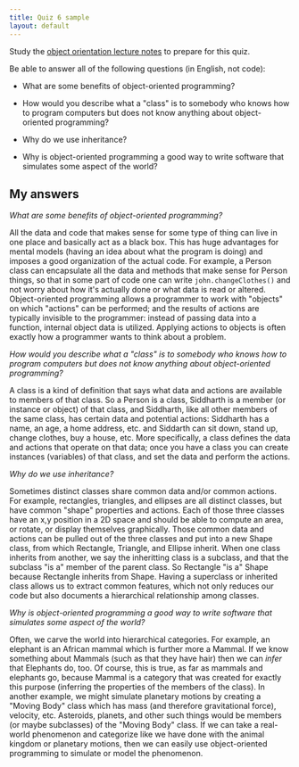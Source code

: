 ```yaml
---
title: Quiz 6 sample
layout: default
---
```


Study the
[object orientation lecture notes](/lecture/classes-and-object-orientation.html)
to prepare for this quiz.

Be able to answer all of the following questions (in English, not
code):

* What are some benefits of object-oriented programming?

* How would you describe what a "class" is to somebody who knows how
  to program computers but does not know anything about
  object-oriented programming?

* Why do we use inheritance?

* Why is object-oriented programming a good way to write software that
  simulates some aspect of the world?

## My answers

*What are some benefits of object-oriented programming?*

All the data and code that makes sense for some type of thing can live
in one place and basically act as a black box. This has huge
advantages for mental models (having an idea about what the program is
doing) and imposes a good organization of the actual code. For
example, a Person class can encapsulate all the data and methods that
make sense for Person things, so that in some part of code one can
write `john.changeClothes()` and not worry about how it's actually
done or what data is read or altered. Object-oriented programming
allows a programmer to work with "objects" on which "actions" can be
performed; and the results of actions are typically invisible to the
programmer: instead of passing data into a function, internal object
data is utilized. Applying actions to objects is often exactly how a
programmer wants to think about a problem.

*How would you describe what a "class" is to somebody who knows how to
program computers but does not know anything about object-oriented
programming?*

A class is a kind of definition that says what data and actions are
available to members of that class. So a Person is a class, Siddharth
is a member (or instance or object) of that class, and Siddharth, like
all other members of the same class, has certain data and potential
actions: Siddharth has a name, an age, a home address, etc. and
Siddarth can sit down, stand up, change clothes, buy a house,
etc. More specifically, a class defines the data and actions that
operate on that data; once you have a class you can create instances
(variables) of that class, and set the data and perform the actions.

*Why do we use inheritance?*

Sometimes distinct classes share common data and/or common
actions. For example, rectangles, triangles, and ellipses are all
distinct classes, but have common "shape" properties and actions. Each
of those three classes have an x,y position in a 2D space and should
be able to compute an area, or rotate, or display themselves
graphically. Those common data and actions can be pulled out of the
three classes and put into a new Shape class, from which Rectangle,
Triangle, and Ellipse inherit. When one class inherits from another,
we say the inheritting class is a subclass, and that the subclass "is
a" member of the parent class. So Rectangle "is a" Shape because
Rectangle inherits from Shape. Having a superclass or inherited class
allows us to extract common features, which not only reduces our code
but also documents a hierarchical relationship among classes.

*Why is object-oriented programming a good way to write software that
simulates some aspect of the world?*

Often, we carve the world into hierarchical categories. For example,
an elephant is an African mammal which is further more a Mammal. If we
know something about Mammals (such as that they have hair) then we can
*infer* that Elephants do, too. Of course, this is true, as far as
mammals and elephants go, because Mammal is a category that was
created for exactly this purpose (inferring the properties of the
members of the class). In another example, we might simulate planetary
motions by creating a "Moving Body" class which has mass (and
therefore gravitational force), velocity, etc. Asteroids, planets, and
other such things would be members (or maybe subclasses) of the
"Moving Body" class. If we can take a real-world phenomenon and
categorize like we have done with the animal kingdom or planetary
motions, then we can easily use object-oriented programming to
simulate or model the phenomenon.